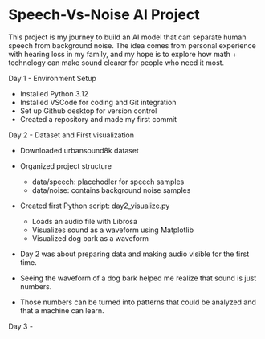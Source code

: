# Speech-Vs-Noise AI Project
This project is my journey to build an AI model that can separate human speech from background noise. 
The idea comes from personal experience with hearing loss in my family, and my hope is to explore how math + technology can make sound clearer for people who need it most. 

Day 1 - Environment Setup
- Installed Python 3.12
- Installed VSCode for coding and Git integration
- Set up Github desktop for version control
- Created a repository and made my first commit

Day 2 - Dataset and First visualization
- Downloaded urbansound8k dataset
- Organized project structure
   - data/speech: placehodler for speech samples
   - data/noise: contains background noise samples
- Created first Python script: day2_visualize.py
   - Loads an audio file with Librosa
   - Visualizes sound as a waveform using Matplotlib
   - Visualized dog bark as a waveform

- Day 2 was about preparing data and making audio visible for the first time.
- Seeing the waveform of a dog bark helped me realize that sound is just numbers.
- Those numbers can be turned into patterns that could be analyzed and that a machine can learn.


Day 3 - 

